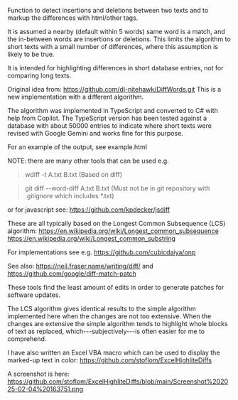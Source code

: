 Function to detect insertions and deletions between two texts
and to markup the differences with html/other tags.

It is assumed a nearby (default within 5 words) same word is a match, and the in-between words are insertions or deletions.
This limits the algorithm to short texts with a small number of differences, where this assumption
is likely to be true.

It is intended for highlighting differences in short database entries, not for comparing long texts.

Original idea from: https://github.com/dj-nitehawk/DiffWords.git
This is a new implementation with a different algorithm.

The algorithm was implemented in TypeScript and converted to C# with help from Copilot. The TypeScript
version has been tested against a database with about 50000 entries to indicate where short texts were
revised with Google Gemini and works fine for this purpose.

For an example of the output, see example.html

NOTE: there are many other tools that can be used e.g.

>wdiff  -t A.txt B.txt		(Based on diff)

>git diff --word-diff A.txt B.txt     (Must not be in git repository with .gitignore which includes *.txt)

or for javascript see:
https://github.com/kpdecker/jsdiff

These are all typically based on the Longest Common Subsequence  (LCS) algorithm:
https://en.wikipedia.org/wiki/Longest_common_subsequence
https://en.wikipedia.org/wiki/Longest_common_substring

For implementations see e.g.
https://github.com/cubicdaiya/onp

See also: https://neil.fraser.name/writing/diff/ and https://github.com/google/diff-match-patch

These tools find the least amount of edits in order to generate patches for software updates.

The LCS algorithm gives identical results to the simple algorithm implemented here when the changes
are not too extensive. When the changes are extensive the simple algorithm tends to highlight whole blocks
of text as replaced, which---subjectively---is often easier for me to comprehend.

I have also written an Excel VBA macro which can be used to display the marked-up text in color:
https://github.com/stoflom/ExcelHighliteDiffs

A screenshot is here: https://github.com/stoflom/ExcelHighliteDiffs/blob/main/Screenshot%202025-02-04%20163751.png